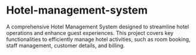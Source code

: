 # Hotel-management-system
A comprehensive Hotel Management System designed to streamline hotel operations and enhance guest experiences. This project covers key functionalities to efficiently manage hotel activities, such as room booking, staff management, customer details, and billing.
